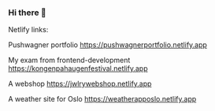 ### Hi there 👋


Netlify links:

Pushwagner portfolio
https://pushwagnerportfolio.netlify.app

My exam from frontend-development
https://kongenpahaugenfestival.netlify.app

A webshop
https://jwlrywebshop.netlify.app

A weather site for Oslo
https://weatherapposlo.netlify.app


<!--
**marieevensen/marieevensen** is a ✨ _special_ ✨ repository because its `README.md` (this file) appears on your GitHub profile.

Here are some ideas to get you started:

- 🔭 I’m currently working on ...
- 🌱 I’m currently learning ...
- 👯 I’m looking to collaborate on ...
- 🤔 I’m looking for help with ...
- 💬 Ask me about ...
- 📫 How to reach me: ...
- 😄 Pronouns: ...
- ⚡ Fun fact: ...
-->
